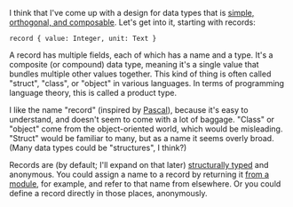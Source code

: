 I think that I've come up with a design for data types that is
[simple, orthogonal, and composable](/daily/2025-02-28). Let's get into it,
starting with records:

```
record { value: Integer, unit: Text }
```

A record has multiple fields, each of which has a name and a type. It's a
composite (or compound) data type, meaning it's a single value that bundles
multiple other values together. This kind of thing is often called "struct",
"class", or "object" in various languages. In terms of programming language
theory, this is called a product type.

I like the name "record" (inspired by [Pascal]), because it's easy to
understand, and doesn't seem to come with a lot of baggage. "Class" or "object"
come from the object-oriented world, which would be misleading. "Struct" would
be familiar to many, but as a name it seems overly broad. (Many data types could
be "structures", I think?)

Records are (by default; I'll expand on that later)
[structurally typed](/daily/2025-02-25) and anonymous. You could assign a name
to a record by returning it [from a module](/daily/2025-03-02), for example, and
refer to that name from elsewhere. Or you could define a record directly in
those places, anonymously.

[Pascal]: https://en.wikipedia.org/wiki/Pascal_(programming_language)
